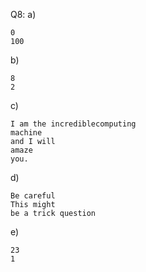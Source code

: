 Q8:
a) 
```
0
100
```
b)
```
8
2
```
c)
```
I am the incrediblecomputing
machine
and I will
amaze
you. 
```
d)
```
Be careful
This might
be a trick question
```
e)
```
23
1
```
